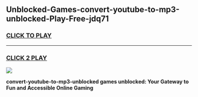 
## Unblocked-Games-convert-youtube-to-mp3-unblocked-Play-Free-jdq71
<h3>
<a href="https://premium76.site?title=convert-youtube-to-mp3-unblocked&ref=18A1">CLICK TO PLAY</a></h3>
<hr>

<h3>
<a href="https://premium76.site?title=convert-youtube-to-mp3-unblocked&ref=18A1">CLICK 2 PLAY</a>
  
</h3>

<a href="https://premium76.site?title=convert-youtube-to-mp3-unblocked&ref=18A1"><img src="https://clearcache.store/games.png"></a>


**convert-youtube-to-mp3-unblocked games unblocked: Your Gateway to Fun and Accessible Online Gaming**

